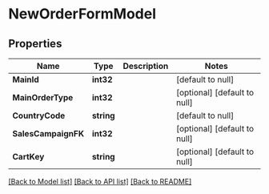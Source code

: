 # NewOrderFormModel

## Properties
Name | Type | Description | Notes
------------ | ------------- | ------------- | -------------
**MainId** | **int32** |  | [default to null]
**MainOrderType** | **int32** |  | [optional] [default to null]
**CountryCode** | **string** |  | [default to null]
**SalesCampaignFK** | **int32** |  | [optional] [default to null]
**CartKey** | **string** |  | [optional] [default to null]

[[Back to Model list]](../README.md#documentation-for-models) [[Back to API list]](../README.md#documentation-for-api-endpoints) [[Back to README]](../README.md)



